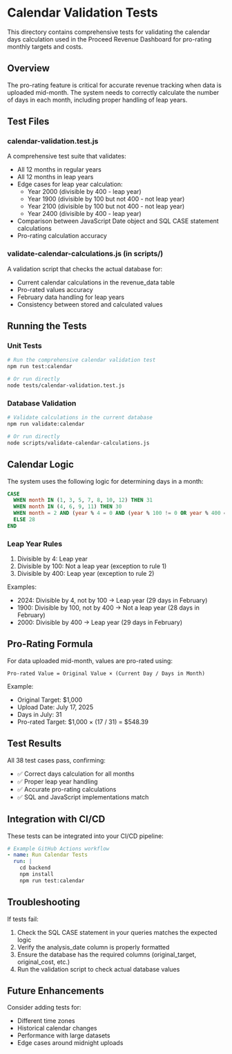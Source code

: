 # Calendar Validation Tests

This directory contains comprehensive tests for validating the calendar days calculation used in the Proceed Revenue Dashboard for pro-rating monthly targets and costs.

## Overview

The pro-rating feature is critical for accurate revenue tracking when data is uploaded mid-month. The system needs to correctly calculate the number of days in each month, including proper handling of leap years.

## Test Files

### calendar-validation.test.js
A comprehensive test suite that validates:
- All 12 months in regular years
- All 12 months in leap years
- Edge cases for leap year calculation:
  - Year 2000 (divisible by 400 - leap year)
  - Year 1900 (divisible by 100 but not 400 - not leap year)
  - Year 2100 (divisible by 100 but not 400 - not leap year)
  - Year 2400 (divisible by 400 - leap year)
- Comparison between JavaScript Date object and SQL CASE statement calculations
- Pro-rating calculation accuracy

### validate-calendar-calculations.js (in scripts/)
A validation script that checks the actual database for:
- Current calendar calculations in the revenue_data table
- Pro-rated values accuracy
- February data handling for leap years
- Consistency between stored and calculated values

## Running the Tests

### Unit Tests
```bash
# Run the comprehensive calendar validation test
npm run test:calendar

# Or run directly
node tests/calendar-validation.test.js
```

### Database Validation
```bash
# Validate calculations in the current database
npm run validate:calendar

# Or run directly
node scripts/validate-calendar-calculations.js
```

## Calendar Logic

The system uses the following logic for determining days in a month:

```sql
CASE 
  WHEN month IN (1, 3, 5, 7, 8, 10, 12) THEN 31
  WHEN month IN (4, 6, 9, 11) THEN 30
  WHEN month = 2 AND (year % 4 = 0 AND (year % 100 != 0 OR year % 400 = 0)) THEN 29
  ELSE 28
END
```

### Leap Year Rules
1. Divisible by 4: Leap year
2. Divisible by 100: Not a leap year (exception to rule 1)
3. Divisible by 400: Leap year (exception to rule 2)

Examples:
- 2024: Divisible by 4, not by 100 → Leap year (29 days in February)
- 1900: Divisible by 100, not by 400 → Not a leap year (28 days in February)
- 2000: Divisible by 400 → Leap year (29 days in February)

## Pro-Rating Formula

For data uploaded mid-month, values are pro-rated using:

```
Pro-rated Value = Original Value × (Current Day / Days in Month)
```

Example:
- Original Target: $1,000
- Upload Date: July 17, 2025
- Days in July: 31
- Pro-rated Target: $1,000 × (17 / 31) = $548.39

## Test Results

All 38 test cases pass, confirming:
- ✅ Correct days calculation for all months
- ✅ Proper leap year handling
- ✅ Accurate pro-rating calculations
- ✅ SQL and JavaScript implementations match

## Integration with CI/CD

These tests can be integrated into your CI/CD pipeline:

```yaml
# Example GitHub Actions workflow
- name: Run Calendar Tests
  run: |
    cd backend
    npm install
    npm run test:calendar
```

## Troubleshooting

If tests fail:
1. Check the SQL CASE statement in your queries matches the expected logic
2. Verify the analysis_date column is properly formatted
3. Ensure the database has the required columns (original_target, original_cost, etc.)
4. Run the validation script to check actual database values

## Future Enhancements

Consider adding tests for:
- Different time zones
- Historical calendar changes
- Performance with large datasets
- Edge cases around midnight uploads